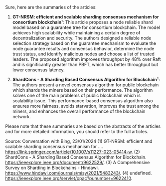 Sure, here are the summaries of the articles:

1. **GT-NRSM: efficient and scalable sharding consensus mechanism for consortium blockchain**¹: This article proposes a node reliable shard model based on a guarantee tree for consortium blockchain. The model achieves high scalability while maintaining a certain degree of decentralization and security. The authors designed a reliable node selection strategy based on the guarantee mechanism to evaluate the node guarantee results and consensus behavior, determine the node trust status, and identify malicious nodes and choose a list of trusted leaders. The proposed algorithm improves throughput by 48% over Raft and is significantly greater than PBFT, which has better throughput but lower consensus latency.

2. **ShardCons - A Sharding Based Consensus Algorithm for Blockchain**²: The authors present a novel consensus algorithm for public blockchain which shards the miners based on their performance. The algorithm solves one of the main problems of public blockchain which is scalability issue. This performance-based consensus algorithm also ensures more fairness, avoids starvation, improves the trust among the miners, and enhances the overall performance of the blockchain network.

Please note that these summaries are based on the abstracts of the articles and for more detailed information, you should refer to the full articles.

Source: Conversation with Bing, 23/01/2024
(1) GT-NRSM: efficient and scalable sharding consensus mechanism for .... https://link.springer.com/article/10.1007/s11227-023-05414-w.
(2) ShardCons - A Sharding Based Consensus Algorithm for Blockchain. https://ieeexplore.ieee.org/document/9622529/.
(3) A Comprehensive Survey on Sharding in Blockchains - Hindawi. https://www.hindawi.com/journals/misy/2021/5483243/.
(4) undefined. https://ieeexplore.ieee.org/servlet/opac?punumber=9622410.
